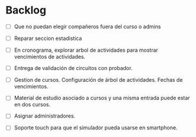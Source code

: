 # Backlog

  - [ ] Que no puedan elegir compañeros fuera del curso o admins
  - [ ] Reparar seccion estadistica


  - [ ] En cronograma, explorar arbol de actividades para mostrar vencimientos de actividades.
  - [ ] Entrega de validación de circuitos con probador.
  - [ ] Gestion de cursos. Configuración de árbol de actividades. Fechas de vencimientos.  
  - [ ] Material de estudio asociado a cursos y una misma entrada puede estar en dos cursos.
  - [ ] Asignar administradores.
  - [ ] Soporte touch para que el simulador pueda usarse en smartphone.  

